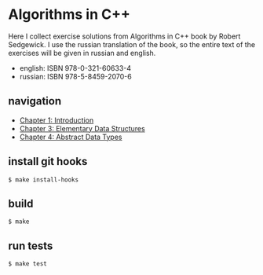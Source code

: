 # Algorithms in C++

Here I collect exercise solutions from Algorithms in C++ book by Robert Sedgewick.
I use the russian translation of the book, so the entire text of the exercises will be given in russian and english.

  * english: ISBN 978-0-321-60633-4
  * russian: ISBN 978-5-8459-2070-6

## navigation
  * [Chapter 1: Introduction](./src/chapter-1/README.md)
  * [Chapter 3: Elementary Data Structures](./src/chapter-3/README.md)
  * [Chapter 4: Abstract Data Types](./src/chapter-4/README.md)

## install git hooks

    $ make install-hooks

## build

    $ make

## run tests

    $ make test
